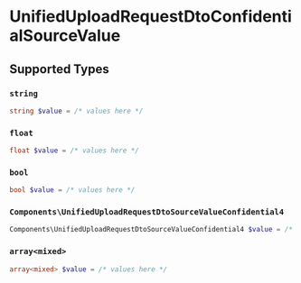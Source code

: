 # UnifiedUploadRequestDtoConfidentialSourceValue


## Supported Types

### `string`

```php
string $value = /* values here */
```

### `float`

```php
float $value = /* values here */
```

### `bool`

```php
bool $value = /* values here */
```

### `Components\UnifiedUploadRequestDtoSourceValueConfidential4`

```php
Components\UnifiedUploadRequestDtoSourceValueConfidential4 $value = /* values here */
```

### `array<mixed>`

```php
array<mixed> $value = /* values here */
```

